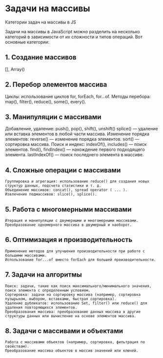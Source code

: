 # Задачи на массивы
Категории задач на массивы в JS

Задачи на массивы в JavaScript можно разделить на несколько категорий в зависимости от их сложности и типов операций. Вот основные категории:
## 1. Создание массивов
  [], Array()

## 2. Перебор элементов массива
Циклы: использование циклов for, forEach, for...of.
Методы перебора: map(), filter(), reduce(), some(), every().

## 3. Манипуляции с массивами
Добавление, удаление:
    push(), pop(), shift(), unshift()
    splice() — удаление или вставка элементов в любой части массива.
Изменение порядка элементов:
    reverse() — изменение порядка элементов.
    sort() — сортировка массива.
Поиск и индекс:
    indexOf(), includes() — поиск элементов.
    find(), findIndex() — нахождение первого подходящего элемента.
    lastIndexOf() — поиск последнего элемента в массиве.

## 4. Сложные операции с массивами
    Группировка и агрегация: использование reduce() для создания новых структур данных, подсчета статистики и т. д.
    Объединение массивов: concat(), spread operator ( ... ).
    Извлечение подмассивов: slice(), splice().

## 5. Работа с многомерными массивами
    Итерация и манипуляции с двумерными и многомерными массивами.
    Преобразование одномерного массива в двумерный и наоборот.

## 6. Оптимизация и производительность
    Применение методов для улучшения производительности при работе с большими массивами.
    Использование for...of вместо forEach для большей производительности.

## 7. Задачи на алгоритмы
    Поиск: задачи, такие как поиск максимального/минимального значения, поиск элемента с определенным условием.
    Сортировка: задачи на сортировку массива (например, сортировка пузырьком, выбором, вставками, быстрая сортировка).
    Удаление дубликатов: использование Set, filter() или reduce() для удаления повторяющихся элементов.
    Преобразования массива: преобразование данных массива в другие структуры данных или вычисление на основе элементов массива.

## 8. Задачи с массивами и объектами

    Работа с массивами объектов (например, сортировка, фильтрация по свойствам).
    Преобразование массива объектов в массив значений или ключей.
